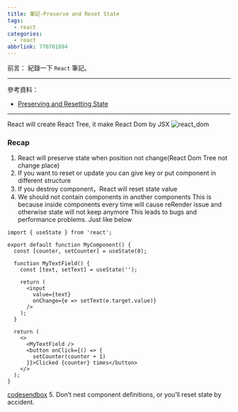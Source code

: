 ```yaml
---
title: 筆記-Preserve and Reset State
tags:
  - react
categories:
  - react
abbrlink: 770701894
---
```

前言：
紀錄一下 `React` 筆記。

<!-- more -->
---
參考資料：
- [Preserving and Resetting State](https://react.dev/learn/preserving-and-resetting-state#recap)

---
React will create React Tree, it make React Dom by JSX 
![react_dom](https://i.imgur.com/2LmgZdm.png)

### Recap
1. React will preserve state when position not change(React Dom Tree not change place)
2. If you want to reset or update you can give key or put component in different structure
3. If you destroy component，React will reset state value
4. We should not contain components in another components
This is because inside components every time will cause reRender issue and otherwise state will not keep anymore 
This leads to bugs and performance problems. 
Just like below 
```jsx=
import { useState } from 'react';

export default function MyComponent() {
  const [counter, setCounter] = useState(0);

  function MyTextField() {
    const [text, setText] = useState('');

    return (
      <input
        value={text}
        onChange={e => setText(e.target.value)}
      />
    );
  }

  return (
    <>
      <MyTextField />
      <button onClick={() => {
        setCounter(counter + 1)
      }}>Clicked {counter} times</button>
    </>
  );
}

```
[codesendbox](https://codesandbox.io/s/recursing-framework-f983s8)
5. Don’t nest component definitions, or you’ll reset state by accident.